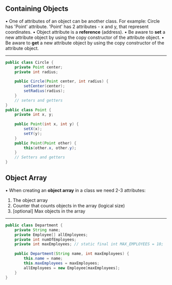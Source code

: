 ```table-of-contents
```
## Containing Objects
• One of attributes of an object can be another class.
For example:
	Circle has 'Point' attribute.
	'Point' has 2 attributes - x and y, that represent coordinates.
• Object attribute is a **reference** (address).
• Be aware to **set** a new attribute object by using the copy constructor of the attribute object.
• Be aware to **get** a new attribute object by using the copy constructor of the attribute object.
___
```java title:Example:CircleClass
public class Circle {
	private Point center;
	private int radius;
	
	public Circle(Point center, int radius) {
		setCenter(center);
		setRadius(radius);
	}
	// seters and getters
}
public class Point {
	private int x, y;
	
	public Point(int x, int y) {
		setX(x);
		setY(y);
	}
	public Point(Point other) {
		this(other.x, other.y);
	}
	// Setters and getters
}
```

## Object Array
• When creating an **object array** in a class we need 2-3 attributes:
1. The object array
2. Counter that counts objects in the array (logical size)
3. [optional] Max objects in the array
___
```java title:Example
public class Department {
	private String name;
	private Employee[] allEmployees;
	private int numOfEmployees;
	private int maxEmployees; // static final int MAX_EMPLOYEES = 10;
	
	public Department(String name, int maxEmployees) {
		this.name = name;
		this.maxEmployees = maxEmployees;
		allEmployees = new Employee[maxEmployees];
	}
}
```
